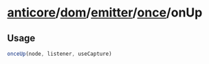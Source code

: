 # [anticore](../../../../../../#reference)/[dom](../../../#reference)/[emitter](../../#reference)/[once](../#reference)/<a name="reference">onUp</a>

## Usage

```js
onceUp(node, listener, useCapture)
```